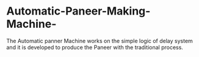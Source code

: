 # Automatic-Paneer-Making-Machine-
The Automatic panner Machine works on the simple logic of delay system and it is developed to produce the Paneer with the traditional process. 
